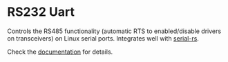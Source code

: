 # RS232 Uart


Controls the RS485 functionality (automatic RTS to enabled/disable drivers on
transceivers) on Linux serial ports. Integrates well with
[serial-rs](https://crates.io/crates/serial).

Check the [documentation](https://docs.io/rs485) for details.
